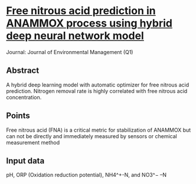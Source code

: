 # [Free nitrous acid prediction in ANAMMOX process using hybrid deep neural network model](https://www.sciencedirect.com/science/article/pii/S0301479723013543?casa_token=4ut9cew_QdIAAAAA:QgLx8JM0uG7EZORCB-YIHURSrC377O8W3jYjwLzM2n-pgdLmA7KuZNk56gHjk3PiKWjdRHj5VBQJ)

Journal: Journal of Environmental Management (Q1)

## Abstract

A hybrid deep learning model with automatic optimizer for free nitrous acid prediction. Nitrogen removal rate is highly correlated with free nitrous acid concentration.

## Points
Free nitrous acid (FNA) is a critical metric for stabilization of ANAMMOX but can not be directly and immediately measured by sensors or chemical measurement method

## Input data
pH, ORP (Oxidation reduction potential), NH4^+-N, and NO3^− –N

# 